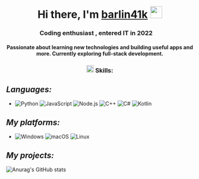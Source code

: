 <h1 align="center">Hi there, I'm <a href="https://github.com/barlin41k" target="_blank">barlin41k</a> 
<img src="https://github.com/blackcater/blackcater/raw/main/images/Hi.gif" height="32"/></h1>
<h3 align="center">Coding enthusiast , entered IT in 2022
<img src="https://gifdb.com/images/high/coding-animated-laptop-flow-stream-ja04010rm5o68zfk.gif" height="16"/></h3>
<h4 align="center">Passionate about learning new technologies and building useful apps and more. Currently exploring full-stack development.</h3>


<h3 align="center"><img src="https://www.animatedimages.org/data/media/280/animated-star-image-0151.gif" height="20"/> Skills:</h3>

## *Languages:*
- ![Python](https://img.shields.io/badge/python-3670A0?style=for-the-badge&logo=python&logoColor=ffdd54) ![JavaScript](https://img.shields.io/badge/javascript-%23323330.svg?style=for-the-badge&logo=javascript&logoColor=%23F7DF1E) ![Node.js](https://img.shields.io/badge/node.js-339933?style=for-the-badge&logo=nodedotjs&logoColor=white) ![C++](https://img.shields.io/badge/c++-%2300599C.svg?style=for-the-badge&logo=c%2B%2B&logoColor=white) ![C#](https://img.shields.io/badge/c%23-239120?style=for-the-badge&logo=c-sharp&logoColor=white) ![Kotlin](https://img.shields.io/badge/kotlin-0095D5?style=for-the-badge&logo=kotlin&logoColor=white)
## *My platforms:*
- ![Windows](https://img.shields.io/badge/Windows-0078D6?style=for-the-badge&logo=windows&logoColor=white) ![macOS](https://img.shields.io/badge/mac%20os-000000?style=for-the-badge&logo=macos&logoColor=F0F0F0) ![Linux](https://img.shields.io/badge/Linux-FCC624?style=for-the-badge&logo=linux&logoColor=black)


## *My projects:*

![Anurag's GitHub stats](https://github-readme-stats.vercel.app/api?username=barlin41k&show_icons=true&theme=dark)
